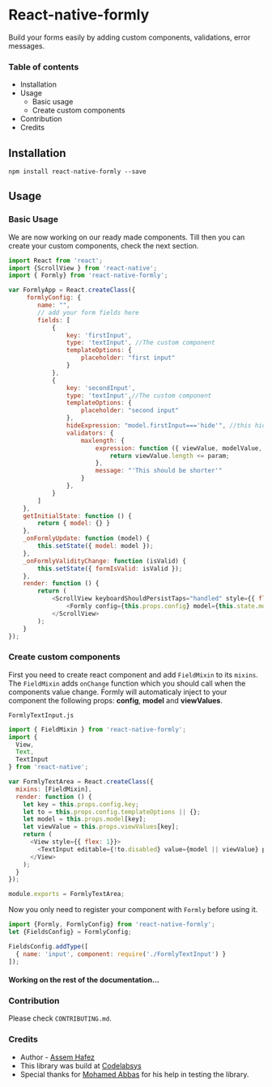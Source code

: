React-native-formly
===================

Build your forms easily by adding custom components, validations, error messages. 
### Table of contents
* Installation
* Usage
	* Basic usage 
	* Create custom components
* Contribution
* Credits 

## Installation
```
npm install react-native-formly --save
```
## Usage
### Basic Usage
We are now working on our ready made components. Till then you can create your custom components, check the next section.
```js
import React from 'react';
import {ScrollView } from 'react-native';
import { Formly} from 'react-native-formly';

var FormlyApp = React.createClass({
     formlyConfig: {
        name: "",
        // add your form fields here
        fields: [
            {
                key: 'firstInput',
                type: 'textInput', //The custom component
                templateOptions: {
                    placeholder: "first input"
                }
            },
            {
                key: 'secondInput',
                type: 'textInput',//The custom component
                templateOptions: {
                    placeholder: "second input"
                },
                hideExpression: "model.firstInput==='hide'", //this hides the input when the first input value equals 'hide'
                validators: {
                    maxlength: {
                        expression: function ({ viewValue, modelValue, param }) {
                            return viewValue.length <= param;
                        },
                        message: "'This should be shorter'"
                    }
                },
            }
        ]
    },
    getInitialState: function () {
        return { model: {} }
    },
    _onFormlyUpdate: function (model) {
        this.setState({ model: model });
    },
    _onFormlyValidityChange: function (isValid) {
        this.setState({ formIsValid: isValid });
    },
    render: function () {
        return (
            <ScrollView keyboardShouldPersistTaps="handled" style={{ flex: 1 }}>
                <Formly config={this.props.config} model={this.state.model} onFormlyUpdate={this._onFormlyUpdate} onFormlyValidityChange={this._onFormlyValidityChange} />
            </ScrollView>
        );
    }
});

```

### Create custom components
First you need to create react component and add `FieldMixin` to its `mixins`. The `FieldMixin` adds `onChange` function which you should call when the components value change.  Formly will automaticaly inject to your component the following props: **config**, **model** and **viewValues**.  

`FormlyTextInput.js` 
```js
import { FieldMixin } from 'react-native-formly';
import {
  View,
  Text,
  TextInput
} from 'react-native';

var FormlyTextArea = React.createClass({
  mixins: [FieldMixin],
  render: function () {
    let key = this.props.config.key;
    let to = this.props.config.templateOptions || {};
    let model = this.props.model[key];
    let viewValue = this.props.viewValues[key];
    return (
      <View style={{ flex: 1}}>
        <TextInput editable={!to.disabled} value={model || viewValue} placeholder={to.placeholder} onChangeText={this.onChange} />
      </View>
    );
  }
});

module.exports = FormlyTextArea;
```
Now you only need to register your component with `Formly` before using it.

```js
import {Formly, FormlyConfig} from 'react-native-formly';
let {FieldsConfig} = FormlyConfig;

FieldsConfig.addType([
  { name: 'input', component: require('./FormlyTextInput') }
]);
```
#### **Working on the rest of the documentation...** 

### Contribution
Please check `CONTRIBUTING.md`.

### Credits
* Author - [Assem Hafez](https://github.com/Assem-Hafez)
* This library was build at [Codelabsys](http://www.codelabsys.com/)
* Special thanks for [Mohamed Abbas](https://github.com/Mohamed-Abbas) for his help in testing the library.
